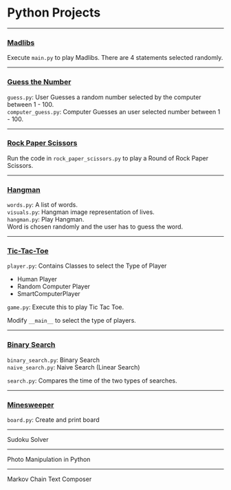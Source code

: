 # Python Projects
***
### [Madlibs](https://github.com/SkandaKoushik/Swapnodaya_PaceWisdom_2024/tree/9d78ea74382d17456879de205604402207c1775f/Python/MadLibs)

Execute `main.py` to play Madlibs.
There are 4 statements selected randomly.


***
### [Guess the Number](https://github.com/SkandaKoushik/Swapnodaya_PaceWisdom_2024/tree/9d78ea74382d17456879de205604402207c1775f/Python/Guess%20the%20Number)

`guess.py`: User Guesses a random number selected by the computer between 1 - 100. <br>
`computer_guess.py`: Computer Guesses an user selected number between 1 - 100.


***
### [Rock Paper Scissors](https://github.com/SkandaKoushik/Swapnodaya_PaceWisdom_2024/tree/9d78ea74382d17456879de205604402207c1775f/Python/Rock%20Paper%20Scissors)

Run the code in `rock_paper_scissors.py` to play a Round of Rock Paper Scissors.


***
### [Hangman](https://github.com/SkandaKoushik/Swapnodaya_PaceWisdom_2024/tree/9d78ea74382d17456879de205604402207c1775f/Python/Hangman)

`words.py`: A list of words. <br>
`visuals.py`: Hangman image representation of lives. <br>
`hangman.py`: Play Hangman. <br>
Word is chosen randomly and the user has to guess the word. 


***
### [Tic-Tac-Toe](https://github.com/SkandaKoushik/Swapnodaya_PaceWisdom_2024/tree/9d78ea74382d17456879de205604402207c1775f/Python/Tic%20Tac%20Toe)

`player.py`: Contains Classes to select the Type of Player
  * Human Player
  * Random Computer Player
  * SmartComputerPlayer

`game.py`: Execute this to play Tic Tac Toe. 

Modify `__main__` to select the type of players.


***
### [Binary Search](https://github.com/SkandaKoushik/Swapnodaya_PaceWisdom_2024/tree/9d78ea74382d17456879de205604402207c1775f/Python/Binary%20Search)

`binary_search.py`: Binary Search <br>
`naive_search.py`: Naive Search (Linear Search)

`search.py`: Compares the time of the two types of searches.


***
### [Minesweeper](https://github.com/SkandaKoushik/Swapnodaya_PaceWisdom_2024/tree/9d78ea74382d17456879de205604402207c1775f/Python/MineSweeper)

`board.py`: Create and print  board 



***
Sudoku Solver



***
Photo Manipulation in Python



***
Markov Chain Text Composer
